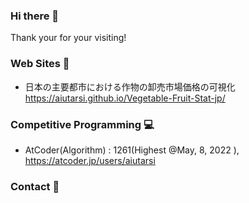 ### Hi there 👋

Thank your for your visiting!

### Web Sites 📃

- 日本の主要都市における作物の卸売市場価格の可視化
  https://aiutarsi.github.io/Vegetable-Fruit-Stat-jp/

### Competitive Programming 💻

- AtCoder(Algorithm) : 1261(Highest @May, 8, 2022 ), https://atcoder.jp/users/aiutarsi

### Contact 📩

<!--
**aiutarsi/aiutarsi** is a ✨ _special_ ✨ repository because its `README.md` (this file) appears on your GitHub profile.

Here are some ideas to get you started:

- 🔭 I’m currently working on ...
- 🌱 I’m currently learning ...
- 👯 I’m looking to collaborate on ...
- 🤔 I’m looking for help with ...
- 💬 Ask me about ...
- 📫 How to reach me: ...
- 😄 Pronouns: ...
- ⚡ Fun fact: ...
-->
